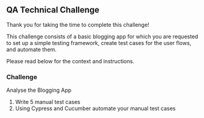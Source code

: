## QA Technical Challenge

Thank you for taking the time to complete this challenge!

This challenge consists of a basic blogging app for which you are requested to set up a simple testing framework, create test cases for the user flows, and automate them.

Please read below for the context and instructions.

### Challenge
Analyse the Blogging App 

1. Write 5 manual test cases
2. Using Cypress and Cucumber automate your manual test cases 

